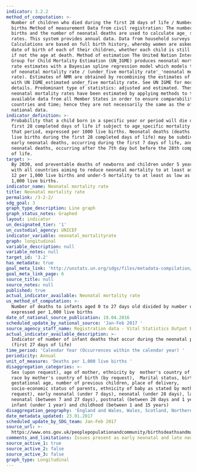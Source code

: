 ```yaml
---
indicator: 3.2.2
method_of_computation: >-
  Number of children who died during the first 28 days of life / Number of live
  births Method of measurement Data from civil registration: The number of live
  births and the number of neonatal deaths are used to calculate age_ specific
  rates. This system provides annual data. Data from household surveys:
  Calculations are based on full birth history, whereby women are asked for the
  date of birth of each of their children, whether each child is still alive and
  if not the age at death. Method of estimation The United Nation Inter_agency
  Group for Child Mortality Estimation (UN_IGME) produces neonatal mortality
  rate estimates with a Bayesian spline regression model which models the ratio
  of neonatal mortality rate / (under_five mortality rate'_'neonatal mortality
  rate). Estimates of NMR are obtained by recombining the estimates of the ratio
  with UN IGME_estimated under_five mortality rate. See UN IGME for more
  details. Predominant type of statistics: adjusted and estimated. These
  neonatal mortality rates have been estimated by applying methods to the
  available data from all Member States in order to ensure comparability across
  countries and time; hence they are not necessarily the same as the official
  national data.
indicator_definition: >-
  Probability that a child born in a specific year or period will die during the
  first 28 completed days of life if subject to age_specific mortality rates of
  that period, expressed per 1000 live births. Neonatal deaths (deaths among
  live births during the first 28 completed days of life) may be subdivided into
  early neonatal deaths, occurring during the first 7 days of life, and late
  neonatal deaths, occurring after the 7th day but before the 28th completed day
  of life.
target: >-
  By 2030, end preventable deaths of newborns and children under 5 years of age,
  with all countries aiming to reduce neonatal mortality to at least as low as
  12 per 1,000 live births and under-5 mortality to at least as low as 25 per
  1,000 live births.
indicator_name: Neonatal mortality rate
title: Neonatal mortality rate
permalink: /3-2-2/
sdg_goal: 3
graph_type_description: Line graph
graph_status_notes: Graphed
layout: indicator
un_designated_tier: '1'
un_custodial_agency: UNICEF
indicator_variable: neonatal_mortalityrate
graph: longitudinal
variable_description: null
variable_notes: null
target_id: '3.2'
has_metadata: true
goal_meta_link: 'http://unstats.un.org/sdgs/files/metadata-compilation/Metadata-Goal-3.pdf'
goal_meta_link_page: 6
source_title: null
source_notes: null
published: true
actual_indicator_available: Neonatal mortality rate
us_method_of_computation: >-
  Number of deaths to infants aged 0 to 27 days old divided by number of births,
  expressed per 1,000 live births
date_of_national_source_publication: 19.04.2016
scheduled_update_by_national_source: 'Jan-Feb 2017 '
source_agency_staff_name: Registration data - Vital Statistics Output Branch
actual_indicator_available_description: >-
  Indicator of number of infant deaths that occur during the neonatal period
  (first 27 days of life)
time_period: 'Calendar Year (Occurrences within the calendar year) '
periodicity: Annual
unit_of_measure: 'Deaths per 1,000 live births '
disaggregation_categories: >-
  Sex (upon request), age of mother, ethnicity by  mother's country of birth,
  race by mother's country of birth (by request),  Marital status, birthweight,
  gestational age, number of previous children, place of delivery,
  socio-economic status of parents, ethnicity of baby as stated by mother (on
  request), early neonatal (under 7 days), neonatal (under 28 days), late
  neonatal (between 7 and 27 days), postnatal (between 28 days and 1 year),
  infant (under 1 year) and childhood (between 1 and 15 years)
disaggregation_geography: 'England and Wales, Wales, Scotland, Northern Ireland'
date_metadata_updated: 23.01.2017
scheduled_update_by_SDG_team: Jan-Feb 2017
source_url: >-
  https://www.ons.gov.uk/peoplepopulationandcommunity/birthsdeathsandmarriages/deaths/datasets/childmortalitystatisticschildhoodinfantandperinatalchildhoodinfantandperinatalmortalityinenglandandwales
comments_and_limitations: Issues present as early neonatal and late neonatal
source_active_1: true
source_active_2: false
source_active_3: false
graph_type: Longitudinal
---
```

